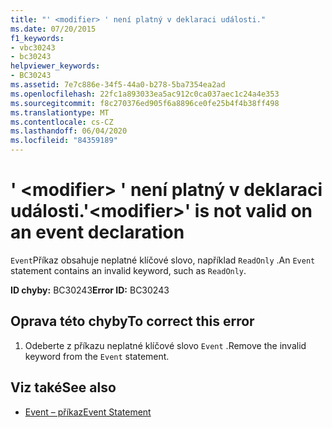 ```yaml
---
title: "' <modifier> ' není platný v deklaraci události."
ms.date: 07/20/2015
f1_keywords:
- vbc30243
- bc30243
helpviewer_keywords:
- BC30243
ms.assetid: 7e7c886e-34f5-44a0-b278-5ba7354ea2ad
ms.openlocfilehash: 22fc1a893033ea5ac912c0ca037aec1c24a4e353
ms.sourcegitcommit: f8c270376ed905f6a8896ce0fe25b4f4b38ff498
ms.translationtype: MT
ms.contentlocale: cs-CZ
ms.lasthandoff: 06/04/2020
ms.locfileid: "84359189"
---
```

# <a name="modifier-is-not-valid-on-an-event-declaration"></a><span data-ttu-id="2a3cd-102">' \<modifier> ' není platný v deklaraci události.</span><span class="sxs-lookup"><span data-stu-id="2a3cd-102">'\<modifier>' is not valid on an event declaration</span></span>
<span data-ttu-id="2a3cd-103">`Event`Příkaz obsahuje neplatné klíčové slovo, například `ReadOnly` .</span><span class="sxs-lookup"><span data-stu-id="2a3cd-103">An `Event` statement contains an invalid keyword, such as `ReadOnly`.</span></span>  
  
 <span data-ttu-id="2a3cd-104">**ID chyby:** BC30243</span><span class="sxs-lookup"><span data-stu-id="2a3cd-104">**Error ID:** BC30243</span></span>  
  
## <a name="to-correct-this-error"></a><span data-ttu-id="2a3cd-105">Oprava této chyby</span><span class="sxs-lookup"><span data-stu-id="2a3cd-105">To correct this error</span></span>  
  
1. <span data-ttu-id="2a3cd-106">Odeberte z příkazu neplatné klíčové slovo `Event` .</span><span class="sxs-lookup"><span data-stu-id="2a3cd-106">Remove the invalid keyword from the `Event` statement.</span></span>  
  
## <a name="see-also"></a><span data-ttu-id="2a3cd-107">Viz také</span><span class="sxs-lookup"><span data-stu-id="2a3cd-107">See also</span></span>

- [<span data-ttu-id="2a3cd-108">Event – příkaz</span><span class="sxs-lookup"><span data-stu-id="2a3cd-108">Event Statement</span></span>](../language-reference/statements/event-statement.md)
